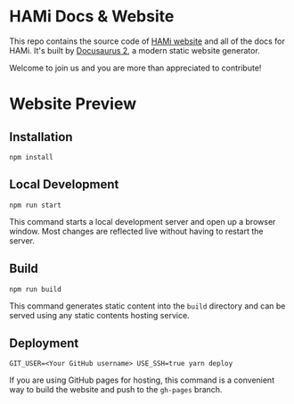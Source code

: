 # HAMi Docs & Website

This repo contains the source code of [HAMi website](http://Karmada.io/) and all of the docs for HAMi.
It's built by [Docusaurus 2](https://docusaurus.io/), a modern static website generator.

Welcome to join us and you are more than appreciated to contribute!


# Website Preview


## Installation

```console
npm install
```

## Local Development

```console
npm run start
```

This command starts a local development server and open up a browser window. Most changes are reflected live without having to restart the server.

## Build

```console
npm run build
```

This command generates static content into the `build` directory and can be served using any static contents hosting service.

## Deployment

```console
GIT_USER=<Your GitHub username> USE_SSH=true yarn deploy
```

If you are using GitHub pages for hosting, this command is a convenient way to build the website and push to the `gh-pages` branch.
